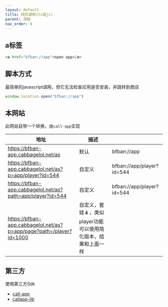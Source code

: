 ```yaml
---
layout: default
title: 网页调用(ts或js)
parent: 深链
nav_order: 4
---
```


## a标签

```html
<a href="bfban://app">open app</a>
```

## 脚本方式

最简单的javascript调用，但它无法检查应用是否安装，并跳转到商店

```javascript
window.location.open("bfban://app")
```

## 本网站

此网站自带一个转换，由`call-app`实现

| 地址                                                                  | 描述                                  |                           |
|---------------------------------------------------------------------|-------------------------------------|---------------------------|
| https://bfban-app.cabbagelol.net/as                                 | 默认                                  | bfban://app               |
| https://bfban-app.cabbagelol.net/as?p=app/player?id=544             | 自定义                                 | bfban://app/player?id=544 |
| https://bfban-app.cabbagelol.net/as?path=app/player?id=544          | 自定义                                 | bfban://app/player?id=544 |
| https://bfban-app.cabbagelol.net/as?p=app/page?path=/player?id=1000 | 自定义，套娃🪆，类似player功能可以使用简化版本，结果和上面一样 |                           |

## 第三方

使用第三方Sdk

- [call-app](https://github.com/zhuanzhuanfe/call-app)
- [callapp-lib](https://github.com/suanmei/callapp-lib)
